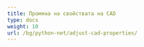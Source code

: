 ```yaml
---
title: Промяна на свойствата на CAD
type: docs
weight: 10
url: /bg/python-net/adjust-cad-properties/
---
```

